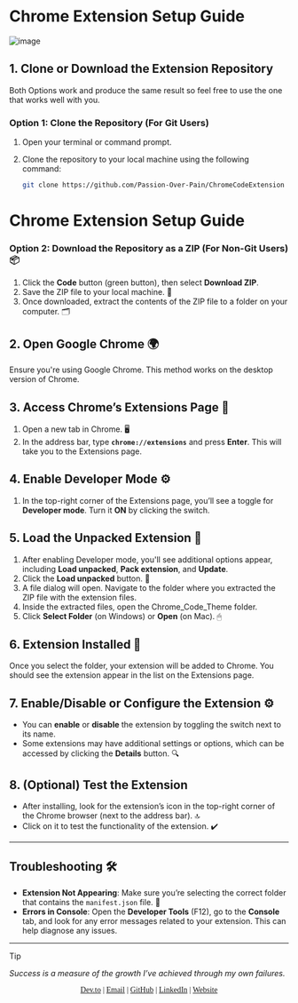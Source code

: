 

# Chrome Extension Setup Guide
![image](https://github.com/user-attachments/assets/97ae2338-4199-4edb-92b5-8e3b3f082fe7)
## 1. Clone or Download the Extension Repository

Both Options work and produce the same result so feel free to use the one that works well with you.

### Option 1: Clone the Repository (For Git Users)
1. Open your terminal or command prompt.
2. Clone the repository to your local machine using the following command:

   ```bash
   git clone https://github.com/Passion-Over-Pain/ChromeCodeExtension
   ```

# Chrome Extension Setup Guide 

### Option 2: Download the Repository as a ZIP (For Non-Git Users) 📦
1. Click the **Code** button (green button), then select **Download ZIP**. 
2. Save the ZIP file to your local machine. 💾
3. Once downloaded, extract the contents of the ZIP file to a folder on your computer. 🗂️

## 2. Open Google Chrome 🌍

Ensure you're using Google Chrome. This method works on the desktop version of Chrome. 

## 3. Access Chrome’s Extensions Page 🔧
1. Open a new tab in Chrome. 🖥️
2. In the address bar, type **`chrome://extensions`** and press **Enter**. This will take you to the Extensions page. 

## 4. Enable Developer Mode ⚙️
1. In the top-right corner of the Extensions page, you’ll see a toggle for **Developer mode**. Turn it **ON** by clicking the switch. 

## 5. Load the Unpacked Extension 📂
1. After enabling Developer mode, you'll see additional options appear, including **Load unpacked**, **Pack extension**, and **Update**. 
2. Click the **Load unpacked** button. 📂
3. A file dialog will open. Navigate to the folder where you extracted the ZIP file with the extension files. 
4. Inside the extracted files, open the Chrome_Code_Theme folder.
5. Click **Select Folder** (on Windows) or **Open** (on Mac). 🖱

## 6. Extension Installed 🎉
Once you select the folder, your extension will be added to Chrome. You should see the extension appear in the list on the Extensions page. 

## 7. Enable/Disable or Configure the Extension ⚙️
- You can **enable** or **disable** the extension by toggling the switch next to its name. 
- Some extensions may have additional settings or options, which can be accessed by clicking the **Details** button. 🔍

## 8. (Optional) Test the Extension 
- After installing, look for the extension’s icon in the top-right corner of the Chrome browser (next to the address bar). 🔝
- Click on it to test the functionality of the extension. ✔️

---

## Troubleshooting 🛠️
- **Extension Not Appearing**: Make sure you’re selecting the correct folder that contains the `manifest.json` file. 📄
- **Errors in Console**: Open the **Developer Tools** (F12), go to the **Console** tab, and look for any error messages related to your extension. This can help diagnose any issues. 

---
> [!TIP]
> _Success is a measure of the growth I’ve achieved through my own failures._

<p align="center" style="font-family: 'Times New Roman', serif;">
  <a href="https://dev.to/passionoverpain">Dev.to</a> |
  <a href="mailto:tinomhedziso21@gmail.com">Email</a> |
  <a href="https://github.com/Passion-Over-Pain">GitHub</a> |
  <a href="https://www.linkedin.com/in/tinotenda-mhedziso/">LinkedIn</a> |
  <a href="https://tinotenda-mhedziso.pages.dev/">Website</a>
</p>
